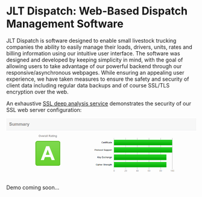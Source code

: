 # JLT Dispatch: Web-Based Dispatch Management Software

JLT Dispatch is software designed to enable small livestock trucking companies the ability to easily manage their loads, drivers, units, rates and billing information using our intuitive user interface. The software was designed and developed by keeping simplicity in mind, with the goal of allowing users to take advantage of our powerful backend through our responsive/asynchronous webpages. While ensuring an appealing user experience, we have taken measures to ensure the safety and security of client data including regular data backups and of course SSL/TLS encryption over the web.

An exhaustive [SSL deep analysis service](https://www.ssllabs.com/ssltest/) demonstrates the security of our SSL web server configuration:

![ssljlt](https://github.com/dillonhmayhew/jlt-dispatch-public/blob/master/img/ssljlt.png)

Demo coming soon...
